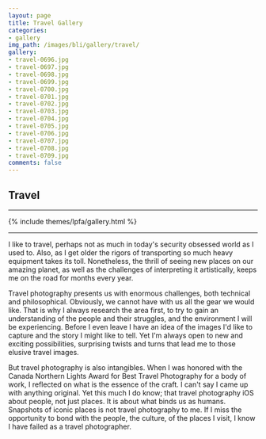 ```yaml
---
layout: page
title: Travel Gallery
categories:
- gallery
img_path: /images/bli/gallery/travel/
gallery:
- travel-0696.jpg
- travel-0697.jpg
- travel-0698.jpg
- travel-0699.jpg
- travel-0700.jpg
- travel-0701.jpg
- travel-0702.jpg
- travel-0703.jpg
- travel-0704.jpg
- travel-0705.jpg
- travel-0706.jpg
- travel-0707.jpg
- travel-0708.jpg
- travel-0709.jpg
comments: false
---
```


## Travel

---

{% include themes/lpfa/gallery.html %}

---

I like to travel, perhaps not as much in today's security obsessed world as I used to. Also, as I get older the rigors of transporting so much heavy equipment takes its toll. Nonetheless, the thrill of seeing new places on our amazing planet, as well as the challenges of interpreting it artistically, keeps me on the road for months every year. 

Travel photography presents us with enormous challenges, both technical and philosophical. Obviously, we cannot have with us all the gear we would like. That is why I always research the area first, to try to gain an understanding of the people and their struggles, and the environment I will be experiencing. Before I even leave I have an idea of the images I'd like to capture and the story I might like to tell. Yet I'm always open to new and exciting possibilities, surprising twists and turns that lead me to those elusive travel images. 

But travel photography is also intangibles. When I was honored with the Canada Northern Lights Award for Best Travel Photography for a body of work, I reflected on what is the essence of the craft. I can't say I came up with anything original. Yet this much I do know; that travel photography iOS about people, not just places. It is about what binds us as humans. Snapshots of iconic places is not travel photography to me. If I miss the opportunity to bond with the people, the culture, of the places I visit, I know I have failed as a travel photographer. 
